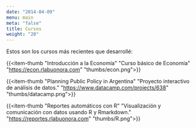 ```yaml
---
date: "2014-04-09"
menu: main
meta: "false"
title: Cursos
weight: "20"
---
```


Estos son los cursos más recientes que desarrollé:

{{<item-thumb 
      "Introducción a la Economía" 
      "Curso básico de Economía"
      "https://econ.rlabuonora.com" 
      "thumbs/econ.png">}}
      
{{<item-thumb 
      "Planning Public Policy in Argentina" 
      "Proyecto interactivo de análisis de datos."
      "https://www.datacamp.com/projects/638" 
      "thumbs/datacamp.png">}}
      
      
{{<item-thumb 
      "Reportes automáticos con R" 
      "Visualización y comunicación con datos usando R y Rmarkdown."
      "https://reportes.rlabuonora.com" 
      "thumbs/R.png">}}
      
      
